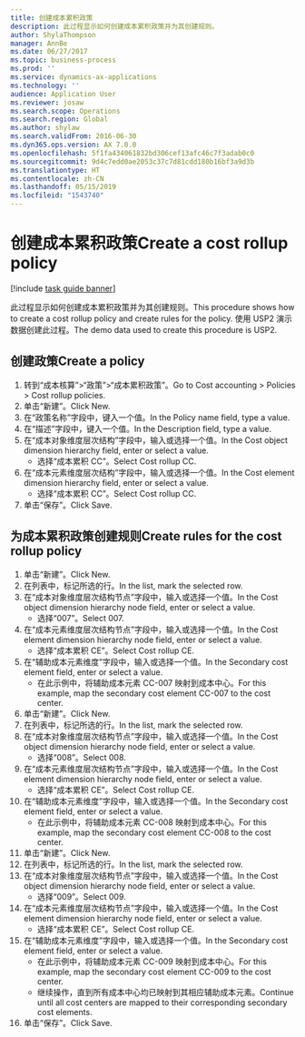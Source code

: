 ```yaml
---
title: 创建成本累积政策
description: 此过程显示如何创建成本累积政策并为其创建规则。
author: ShylaThompson
manager: AnnBe
ms.date: 06/27/2017
ms.topic: business-process
ms.prod: ''
ms.service: dynamics-ax-applications
ms.technology: ''
audience: Application User
ms.reviewer: josaw
ms.search.scope: Operations
ms.search.region: Global
ms.author: shylaw
ms.search.validFrom: 2016-06-30
ms.dyn365.ops.version: AX 7.0.0
ms.openlocfilehash: 5f1fa434061832bd306cef13afc46c7f3adab0c0
ms.sourcegitcommit: 9d4c7edd0ae2053c37c7d81cdd180b16bf3a9d3b
ms.translationtype: HT
ms.contentlocale: zh-CN
ms.lasthandoff: 05/15/2019
ms.locfileid: "1543740"
---
```

# <a name="create-a-cost-rollup-policy"></a><span data-ttu-id="add97-103">创建成本累积政策</span><span class="sxs-lookup"><span data-stu-id="add97-103">Create a cost rollup policy</span></span>

[!include [task guide banner](../../includes/task-guide-banner.md)]

<span data-ttu-id="add97-104">此过程显示如何创建成本累积政策并为其创建规则。</span><span class="sxs-lookup"><span data-stu-id="add97-104">This procedure shows how to create a cost rollup policy and create rules for the policy.</span></span> <span data-ttu-id="add97-105">使用 USP2 演示数据创建此过程。</span><span class="sxs-lookup"><span data-stu-id="add97-105">The demo data used to create this procedure is USP2.</span></span>


## <a name="create-a-policy"></a><span data-ttu-id="add97-106">创建政策</span><span class="sxs-lookup"><span data-stu-id="add97-106">Create a policy</span></span>
1. <span data-ttu-id="add97-107">转到“成本核算”>“政策”>“成本累积政策”。</span><span class="sxs-lookup"><span data-stu-id="add97-107">Go to Cost accounting > Policies > Cost rollup policies.</span></span>
2. <span data-ttu-id="add97-108">单击“新建”。</span><span class="sxs-lookup"><span data-stu-id="add97-108">Click New.</span></span>
3. <span data-ttu-id="add97-109">在“政策名称”字段中，键入一个值。</span><span class="sxs-lookup"><span data-stu-id="add97-109">In the Policy name field, type a value.</span></span>
4. <span data-ttu-id="add97-110">在“描述”字段中，键入一个值。</span><span class="sxs-lookup"><span data-stu-id="add97-110">In the Description field, type a value.</span></span>
5. <span data-ttu-id="add97-111">在“成本对象维度层次结构”字段中，输入或选择一个值。</span><span class="sxs-lookup"><span data-stu-id="add97-111">In the Cost object dimension hierarchy field, enter or select a value.</span></span>
    * <span data-ttu-id="add97-112">选择“成本累积 CC”。</span><span class="sxs-lookup"><span data-stu-id="add97-112">Select Cost rollup CC.</span></span>  
6. <span data-ttu-id="add97-113">在“成本元素维度层次结构”字段中，输入或选择一个值。</span><span class="sxs-lookup"><span data-stu-id="add97-113">In the Cost element dimension hierarchy field, enter or select a value.</span></span>
    * <span data-ttu-id="add97-114">选择“成本累积 CC”。</span><span class="sxs-lookup"><span data-stu-id="add97-114">Select Cost rollup CC.</span></span>  
7. <span data-ttu-id="add97-115">单击“保存”。</span><span class="sxs-lookup"><span data-stu-id="add97-115">Click Save.</span></span>

## <a name="create-rules-for-the-cost-rollup-policy"></a><span data-ttu-id="add97-116">为成本累积政策创建规则</span><span class="sxs-lookup"><span data-stu-id="add97-116">Create rules for the cost rollup policy</span></span>
1. <span data-ttu-id="add97-117">单击“新建”。</span><span class="sxs-lookup"><span data-stu-id="add97-117">Click New.</span></span>
2. <span data-ttu-id="add97-118">在列表中，标记所选的行。</span><span class="sxs-lookup"><span data-stu-id="add97-118">In the list, mark the selected row.</span></span>
3. <span data-ttu-id="add97-119">在“成本对象维度层次结构节点”字段中，输入或选择一个值。</span><span class="sxs-lookup"><span data-stu-id="add97-119">In the Cost object dimension hierarchy node field, enter or select a value.</span></span>
    * <span data-ttu-id="add97-120">选择“007”。</span><span class="sxs-lookup"><span data-stu-id="add97-120">Select 007.</span></span>  
4. <span data-ttu-id="add97-121">在“成本元素维度层次结构节点”字段中，输入或选择一个值。</span><span class="sxs-lookup"><span data-stu-id="add97-121">In the Cost element dimension hierarchy node field, enter or select a value.</span></span>
    * <span data-ttu-id="add97-122">选择“成本累积 CE”。</span><span class="sxs-lookup"><span data-stu-id="add97-122">Select Cost rollup CE.</span></span>  
5. <span data-ttu-id="add97-123">在“辅助成本元素维度”字段中，输入或选择一个值。</span><span class="sxs-lookup"><span data-stu-id="add97-123">In the Secondary cost element field, enter or select a value.</span></span>
    * <span data-ttu-id="add97-124">在此示例中，将辅助成本元素 CC-007 映射到成本中心。</span><span class="sxs-lookup"><span data-stu-id="add97-124">For this example, map the secondary cost element CC-007 to the cost center.</span></span>  
6. <span data-ttu-id="add97-125">单击“新建”。</span><span class="sxs-lookup"><span data-stu-id="add97-125">Click New.</span></span>
7. <span data-ttu-id="add97-126">在列表中，标记所选的行。</span><span class="sxs-lookup"><span data-stu-id="add97-126">In the list, mark the selected row.</span></span>
8. <span data-ttu-id="add97-127">在“成本对象维度层次结构节点”字段中，输入或选择一个值。</span><span class="sxs-lookup"><span data-stu-id="add97-127">In the Cost object dimension hierarchy node field, enter or select a value.</span></span>
    * <span data-ttu-id="add97-128">选择“008”。</span><span class="sxs-lookup"><span data-stu-id="add97-128">Select 008.</span></span>  
9. <span data-ttu-id="add97-129">在“成本元素维度层次结构节点”字段中，输入或选择一个值。</span><span class="sxs-lookup"><span data-stu-id="add97-129">In the Cost element dimension hierarchy node field, enter or select a value.</span></span>
    * <span data-ttu-id="add97-130">选择“成本累积 CE”。</span><span class="sxs-lookup"><span data-stu-id="add97-130">Select Cost rollup CE.</span></span>  
10. <span data-ttu-id="add97-131">在“辅助成本元素维度”字段中，输入或选择一个值。</span><span class="sxs-lookup"><span data-stu-id="add97-131">In the Secondary cost element field, enter or select a value.</span></span>
    * <span data-ttu-id="add97-132">在此示例中，将辅助成本元素 CC-008 映射到成本中心。</span><span class="sxs-lookup"><span data-stu-id="add97-132">For this example, map the secondary cost element CC-008 to the cost center.</span></span>  
11. <span data-ttu-id="add97-133">单击“新建”。</span><span class="sxs-lookup"><span data-stu-id="add97-133">Click New.</span></span>
12. <span data-ttu-id="add97-134">在列表中，标记所选的行。</span><span class="sxs-lookup"><span data-stu-id="add97-134">In the list, mark the selected row.</span></span>
13. <span data-ttu-id="add97-135">在“成本对象维度层次结构节点”字段中，输入或选择一个值。</span><span class="sxs-lookup"><span data-stu-id="add97-135">In the Cost object dimension hierarchy node field, enter or select a value.</span></span>
    * <span data-ttu-id="add97-136">选择“009”。</span><span class="sxs-lookup"><span data-stu-id="add97-136">Select 009.</span></span>  
14. <span data-ttu-id="add97-137">在“成本元素维度层次结构节点”字段中，输入或选择一个值。</span><span class="sxs-lookup"><span data-stu-id="add97-137">In the Cost element dimension hierarchy node field, enter or select a value.</span></span>
    * <span data-ttu-id="add97-138">选择“成本累积 CE”。</span><span class="sxs-lookup"><span data-stu-id="add97-138">Select Cost rollup CE.</span></span>  
15. <span data-ttu-id="add97-139">在“辅助成本元素维度”字段中，输入或选择一个值。</span><span class="sxs-lookup"><span data-stu-id="add97-139">In the Secondary cost element field, enter or select a value.</span></span>
    * <span data-ttu-id="add97-140">在此示例中，将辅助成本元素 CC-009 映射到成本中心。</span><span class="sxs-lookup"><span data-stu-id="add97-140">For this example, map the secondary cost element CC-009 to the cost center.</span></span>  
    * <span data-ttu-id="add97-141">继续操作，直到所有成本中心均已映射到其相应辅助成本元素。</span><span class="sxs-lookup"><span data-stu-id="add97-141">Continue until all cost centers are mapped to their corresponding secondary cost elements.</span></span>  
16. <span data-ttu-id="add97-142">单击“保存”。</span><span class="sxs-lookup"><span data-stu-id="add97-142">Click Save.</span></span>

